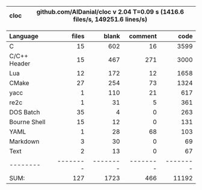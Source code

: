 cloc|github.com/AlDanial/cloc v 2.04  T=0.09 s (1416.6 files/s, 149251.6 lines/s)
--- | ---

Language|files|blank|comment|code
:-------|-------:|-------:|-------:|-------:
C|15|602|16|3599
C/C++ Header|15|467|271|3000
Lua|12|172|12|1658
CMake|27|254|73|1324
yacc|1|110|21|617
re2c|1|31|5|361
DOS Batch|35|4|0|263
Bourne Shell|15|12|0|131
YAML|1|28|68|103
Markdown|3|30|0|69
Text|2|13|0|67
--------|--------|--------|--------|--------
SUM:|127|1723|466|11192
